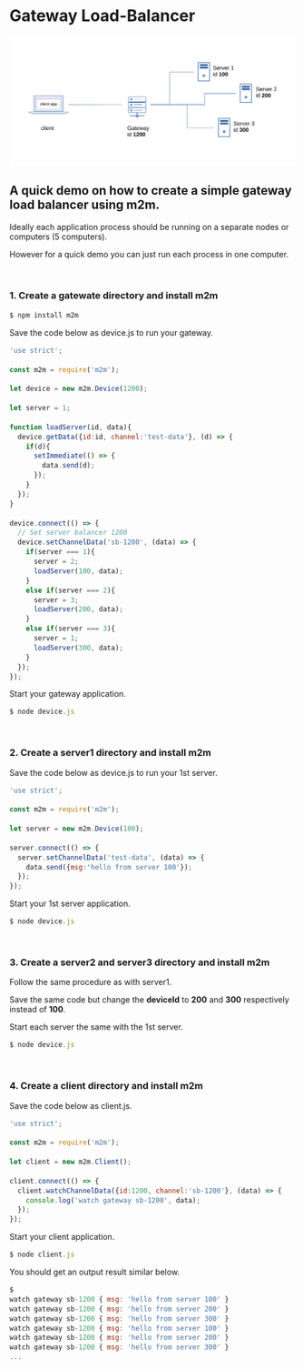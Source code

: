 # Gateway Load-Balancer

![](assets/gatewayLoadbalancer2.svg)

## A quick demo on how to create a simple gateway load balancer using m2m.

Ideally each application process should be running on a separate nodes or computers (5 computers).

However for a quick demo you can just run each process in one computer.

<br>

### 1. Create a gatewate directory and install m2m

```js
$ npm install m2m
```
Save the code below as device.js to run your gateway.
```js
'use strict';

const m2m = require('m2m');

let device = new m2m.Device(1200);

let server = 1;

function loadServer(id, data){
  device.getData({id:id, channel:'test-data'}, (d) => {
    if(d){
      setImmediate(() => {
        data.send(d);
      });
    }
  });
}

device.connect(() => {
  // Set server balancer 1200
  device.setChannelData('sb-1200', (data) => { 
    if(server === 1){
      server = 2;
      loadServer(100, data);
    }
    else if(server === 2){
      server = 3;
      loadServer(200, data);
    }
    else if(server === 3){
      server = 1;
      loadServer(300, data);
    }
  });
});
```

Start your gateway application.

```js
$ node device.js
```

<br>

### 2. Create a server1 directory and install m2m
Save the code below as device.js to run your 1st server.
```js
'use strict';

const m2m = require('m2m');

let server = new m2m.Device(100);

server.connect(() => {
  server.setChannelData('test-data', (data) => {
    data.send({msg:'hello from server 100'});
  });
});
```

Start your 1st server application.

```js
$ node device.js
```

<br>

### 3. Create a server2 and server3 directory and install m2m
Follow the same procedure as with server1.

Save the same code but change the **deviceId** to **200** and **300** respectively instead of **100**.

Start each server the same with the 1st server.
```js
$ node device.js
```

<br>

### 4. Create a client directory and install m2m
Save the code below as client.js.
```js
'use strict';

const m2m = require('m2m');

let client = new m2m.Client();

client.connect(() => {
  client.watchChannelData({id:1200, channel:'sb-1200'}, (data) => {
    console.log('watch gateway sb-1200', data);
  });
});
```

Start your client application.

```js
$ node client.js
```

You should get an output result similar below.

```js
$ 
watch gateway sb-1200 { msg: 'hello from server 100' }
watch gateway sb-1200 { msg: 'hello from server 200' }
watch gateway sb-1200 { msg: 'hello from server 300' }
watch gateway sb-1200 { msg: 'hello from server 100' }
watch gateway sb-1200 { msg: 'hello from server 200' }
watch gateway sb-1200 { msg: 'hello from server 300' }
...

```

